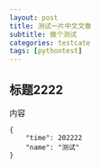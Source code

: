 ```yaml
---
layout: post
title: 测试一片中文文章
subtitle: 做个测试
categories: testcate
tags: [pythontest]
---
```




## 标题2222

内容
```
{
    "time": 202222 
    "name": "测试"
}
```



